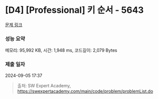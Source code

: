 # [D4] [Professional] 키 순서 - 5643 

[문제 링크](https://swexpertacademy.com/main/code/problem/problemDetail.do?contestProbId=AWXQsLWKd5cDFAUo) 

### 성능 요약

메모리: 95,992 KB, 시간: 1,948 ms, 코드길이: 2,079 Bytes

### 제출 일자

2024-09-05 17:37



> 출처: SW Expert Academy, https://swexpertacademy.com/main/code/problem/problemList.do